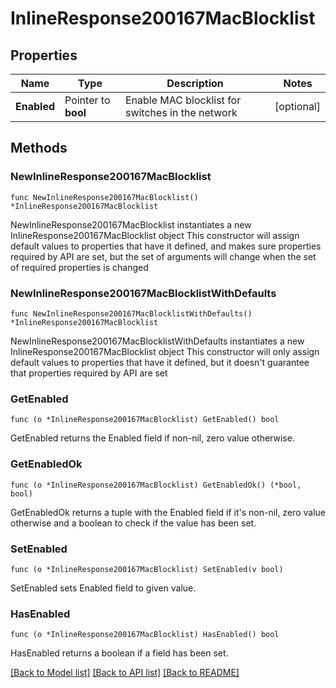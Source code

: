 # InlineResponse200167MacBlocklist

## Properties

Name | Type | Description | Notes
------------ | ------------- | ------------- | -------------
**Enabled** | Pointer to **bool** | Enable MAC blocklist for switches in the network | [optional] 

## Methods

### NewInlineResponse200167MacBlocklist

`func NewInlineResponse200167MacBlocklist() *InlineResponse200167MacBlocklist`

NewInlineResponse200167MacBlocklist instantiates a new InlineResponse200167MacBlocklist object
This constructor will assign default values to properties that have it defined,
and makes sure properties required by API are set, but the set of arguments
will change when the set of required properties is changed

### NewInlineResponse200167MacBlocklistWithDefaults

`func NewInlineResponse200167MacBlocklistWithDefaults() *InlineResponse200167MacBlocklist`

NewInlineResponse200167MacBlocklistWithDefaults instantiates a new InlineResponse200167MacBlocklist object
This constructor will only assign default values to properties that have it defined,
but it doesn't guarantee that properties required by API are set

### GetEnabled

`func (o *InlineResponse200167MacBlocklist) GetEnabled() bool`

GetEnabled returns the Enabled field if non-nil, zero value otherwise.

### GetEnabledOk

`func (o *InlineResponse200167MacBlocklist) GetEnabledOk() (*bool, bool)`

GetEnabledOk returns a tuple with the Enabled field if it's non-nil, zero value otherwise
and a boolean to check if the value has been set.

### SetEnabled

`func (o *InlineResponse200167MacBlocklist) SetEnabled(v bool)`

SetEnabled sets Enabled field to given value.

### HasEnabled

`func (o *InlineResponse200167MacBlocklist) HasEnabled() bool`

HasEnabled returns a boolean if a field has been set.


[[Back to Model list]](../README.md#documentation-for-models) [[Back to API list]](../README.md#documentation-for-api-endpoints) [[Back to README]](../README.md)


